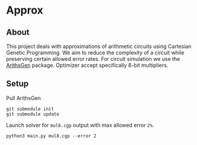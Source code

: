 # Approx
## About
This project deals with approximations of arithmetic circuits using Cartesian Genetic Programming. We aim to reduce the complexity of a circuit while preserving certain allowed error rates. For circuit simulation we use the [ArithsGen](https://github.com/ehw-fit/ariths-gen) package. Optimizer accept specifically 8-bit multipliers.

## Setup
Pull ArithsGen
```
git submodule init
git submodule update
```

Launch solver for `mul8.cgp` output with max allowed error `2%`.
```
python3 main.py mul8.cgp --error 2
```
